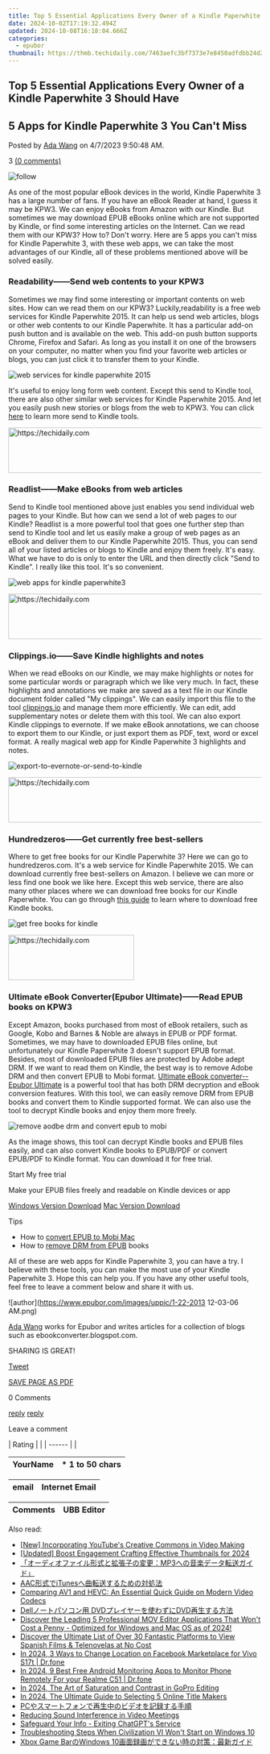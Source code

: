 ```yaml
---
title: Top 5 Essential Applications Every Owner of a Kindle Paperwhite 3 Should Have
date: 2024-10-02T17:19:32.494Z
updated: 2024-10-08T16:18:04.666Z
categories:
  - epubor
thumbnail: https://thmb.techidaily.com/7463aefc3bf7373e7e8450adfdbb24d271ecbb972a6b7c25ccc1795bc56f580e.jpg
---
```


## Top 5 Essential Applications Every Owner of a Kindle Paperwhite 3 Should Have

## 5 Apps for Kindle Paperwhite 3 You Can't Miss

Posted by [Ada Wang](https://plus.google.com/+AdaWang/posts) on 4/7/2023 9:50:48 AM.

3 [(0 comments)](http://www.epubor.com/#comment-area) 

![follow](http://www.epubor.com/images/follow.png)

As one of the most popular eBook devices in the world, Kindle Paperwhite 3 has a large number of fans. If you have an eBook Reader at hand, I guess it may be KPW3\. We can enjoy eBooks from Amazon with our Kindle. But sometimes we may download EPUB eBooks online which are not supported by Kindle, or find some interesting articles on the Internet. Can we read them with our KPW3? How to? Don't worry. Here are 5 apps you can't miss for Kindle Paperwhite 3, with these web apps, we can take the most advantages of our Kindle, all of these problems mentioned above will be solved easily.

### Readability——Send web contents to your KPW3

Sometimes we may find some interesting or important contents on web sites. How can we read them on our KPW3? Luckily,readability is a free web services for Kindle Paperwhite 2015\. It can help us send web articles, blogs or other web contents to our Kindle Paperwhite. It has a particular add-on push button and is available on the web. This add-on push button supports Chrome, Firefox and Safari. As long as you install it on one of the browsers on your computer, no matter when you find your favorite web articles or blogs, you can just click it to transfer them to your Kindle. 

![web services for kindle paperwhite 2015](http://www.epubor.com/images/uppic/web-services-for-kindle-paperwhite.jpg)

It's useful to enjoy long form web content. Except this send to Kindle tool, there are also other similar web services for Kindle Paperwhite 2015\. And let you easily push new stories or blogs from the web to KPW3\. You can click [here](https://tools.techidaily.com/epubor/products/) to learn more send to Kindle tools.

<!-- affiliate ads begin -->
<a href="https://appsumo.8odi.net/c/5597632/2144274/7443" target="_top" id="2144274">
  <img src="//a.impactradius-go.com/display-ad/7443-2144274" border="0" alt="https://techidaily.com" width="600" height="90"/>
</a>
<img height="0" width="0" src="https://appsumo.8odi.net/i/5597632/2144274/7443" style="position:absolute;visibility:hidden;" border="0" />
<!-- affiliate ads end -->

### Readlist——Make eBooks from web articles

Send to Kindle tool mentioned above just enables you send individual web pages to your Kindle. But how can we send a lot of web pages to our Kindle? Readlist is a more powerful tool that goes one further step than send to Kindle tool and let us easily make a group of web pages as an eBook and deliver them to our Kindle Paperwhite 2015\. Thus, you can send all of your listed articles or blogs to Kindle and enjoy them freely. It's easy. What we have to do is only to enter the URL and then directly click "Send to Kindle". I really like this tool. It's so convenient.

![web apps for kindle paperwhite3](http://www.epubor.com/images/uppic/web-apps-for-kindle-paperwhite3.jpg)

<!-- affiliate ads begin -->
<a href="https://aligracehair.sjv.io/c/5597632/1868590/19272" target="_top" id="1868590">
  <img src="//a.impactradius-go.com/display-ad/19272-1868590" border="0" alt="https://techidaily.com" width="728" height="90"/>
</a>
<img height="0" width="0" src="https://aligracehair.sjv.io/i/5597632/1868590/19272" style="position:absolute;visibility:hidden;" border="0" />
<!-- affiliate ads end -->

### Clippings.io——Save Kindle highlights and notes

When we read eBooks on our Kindle, we may make highlights or notes for some particular words or paragraph which we like very much. In fact, these highlights and annotations we make are saved as a text file in our Kindle document folder called "My clippings". We can easily import this file to the tool [clippings.io](https://my.clippings.io/) and manage them more efficiently. We can edit, add supplementary notes or delete them with this tool. We can also export Kindle clippings to evernote. If we make eBook annotations, we can choose to export them to our Kindle, or just export them as PDF, text, word or excel format. A really magical web app for Kindle Paperwhite 3 highlights and notes. 

![export-to-evernote-or-send-to-kindle](http://www.epubor.com/images/uppic/export-to-evernote-or-send-to-kindle.png)

<!-- affiliate ads begin -->
<a href="https://appsumo.8odi.net/c/5597632/2118314/7443" target="_top" id="2118314">
  <img src="//a.impactradius-go.com/display-ad/7443-2118314" border="0" alt="https://techidaily.com" width="728" height="90"/>
</a>
<img height="0" width="0" src="https://appsumo.8odi.net/i/5597632/2118314/7443" style="position:absolute;visibility:hidden;" border="0" />
<!-- affiliate ads end -->

### Hundredzeros——Get currently free best-sellers 

Where to get free books for our Kindle Paperwhite 3? Here we can go to hundredzeros.com. It's a web service for Kindle Paperwhite 2015\. We can download currently free best-sellers on Amazon. I believe we can more or less find one book we like here. Except this web service, there are also many other places where we can download free books for our Kindle Paperwhite. You can go through [this guide](https://tools.techidaily.com/epubor/products/) to learn where to download free Kindle books.

![get free books for kindle](http://www.epubor.com/images/uppic/get-free-books-for-kindle.jpg)

<!-- affiliate ads begin -->
<a href="https://aligracehair.sjv.io/c/5597632/2135368/19272" target="_top" id="2135368">
  <img src="//a.impactradius-go.com/display-ad/19272-2135368" border="0" alt="https://techidaily.com" width="250" height="90"/>
</a>
<img height="0" width="0" src="https://aligracehair.sjv.io/i/5597632/2135368/19272" style="position:absolute;visibility:hidden;" border="0" />
<!-- affiliate ads end -->

### Ultimate eBook Converter(Epubor Ultimate)——Read EPUB books on KPW3

Except Amazon, books purchased from most of eBook retailers, such as Google, Kobo and Barnes & Noble are always in EPUB or PDF format. Sometimes, we may have to downloaded EPUB files online, but unfortunately our Kindle Paperwhite 3 doesn't support EPUB format. Besides, most of downloaded EPUB files are protected by Adobe adept DRM. If we want to read them on Kindle, the best way is to remove Adobe DRM and then convert EPUB to Mobi format. [Ultimate eBook converter--Epubor Ultimate](https://tools.techidaily.com/epubor/ultimate/) is a powerful tool that has both DRM decryption and eBook conversion features. With this tool, we can easily remove DRM from EPUB books and convert them to Kindle supported format. We can also use the tool to decrypt Kindle books and enjoy them more freely.

![remove aodbe drm and convert epub to mobi](http://www.epubor.com/images/uppic/remove-adobe-drm-and-convert-epub-to-mobi.png)

As the image shows, this tool can decrypt Kindle books and EPUB files easily, and can also convert Kindle books to EPUB/PDF or convert EPUB/PDF to Kindle format. You can download it for free trial.

Start My free trial

Make your EPUB files freely and readable on Kindle devices or app

[Windows Version Download](https://tools.techidaily.com/epubor/ultimate/) [Mac Version Download](https://tools.techidaily.com/epubor/ultimate/) 

Tips

* How to [convert EPUB to Mobi Mac](https://tools.techidaily.com/epubor/products/)
* How to [remove DRM from EPUB](https://tools.techidaily.com/epubor/products/) books

All of these are web apps for Kindle Paperwhite 3, you can have a try. I believe with these tools, you can make the most use of your Kindle Paperwhite 3\. Hope this can help you. If you have any other useful tools, feel free to leave a comment below and share it with us.

![author](https://www.epubor.com/images/uppic/1-22-2013 12-03-06 AM.png)

[Ada Wang](https://plus.google.com/+AdaWang/posts) works for Epubor and writes articles for a collection of blogs such as ebookconverter.blogspot.com.

SHARING IS GREAT!

[Tweet](https://twitter.com/share) 

[SAVE PAGE AS PDF](https://tools.techidaily.com/epubor/products/) 

0 Comments

[reply](https://tools.techidaily.com/epubor/products/) [reply](https://tools.techidaily.com/epubor/products/) 

Leave a comment

| Rating |  |
| ------ |  |

| YourName | \*  1 to 50 chars |
| -------- | ----------------- |

| email | Internet Email |
| ----- | -------------- |

| Comments | UBB Editor |
| -------- | ---------- |

<ins class="adsbygoogle"
     style="display:block"
     data-ad-format="autorelaxed"
     data-ad-client="ca-pub-7571918770474297"
     data-ad-slot="1223367746"></ins>

<ins class="adsbygoogle"
     style="display:block"
     data-ad-client="ca-pub-7571918770474297"
     data-ad-slot="8358498916"
     data-ad-format="auto"
     data-full-width-responsive="true"></ins>

<span class="atpl-alsoreadstyle">Also read:</span>
<div><ul>
<li><a href="https://youtube-help.techidaily.com/new-incorporating-youtubes-creative-commons-in-video-making/"><u>[New] Incorporating YouTube's Creative Commons in Video Making</u></a></li>
<li><a href="https://youtube-zero.techidaily.com/ed-boost-engagement-crafting-effective-thumbnails-for-2024/"><u>[Updated] Boost Engagement Crafting Effective Thumbnails for 2024</u></a></li>
<li><a href="https://discover-bits.techidaily.com/1726030007560-mp3/"><u>「オーディオファイル形式と拡張子の変更：MP3への音楽データ転送ガイド」</u></a></li>
<li><a href="https://discover-bits.techidaily.com/aacitunes/"><u>AAC形式でiTunesへ曲転送するための対処法</u></a></li>
<li><a href="https://discover-bits.techidaily.com/comparing-av1-and-hevc-an-essential-quick-guide-on-modern-video-codecs/"><u>Comparing AV1 and HEVC: An Essential Quick Guide on Modern Video Codecs</u></a></li>
<li><a href="https://discover-bits.techidaily.com/dell-dvddvd/"><u>Dellノートパソコン用 DVDプレイヤーを使わずにDVD再生する方法</u></a></li>
<li><a href="https://discover-bits.techidaily.com/discover-the-leading-5-professional-mov-editor-applications-that-wont-cost-a-penny-optimized-for-windows-and-mac-os-as-of-2024/"><u>Discover the Leading 5 Professional MOV Editor Applications That Won't Cost a Penny - Optimized for Windows and Mac OS as of 2024!</u></a></li>
<li><a href="https://discover-bits.techidaily.com/discover-the-ultimate-list-of-over-30-fantastic-platforms-to-view-spanish-films-and-telenovelas-at-no-cost/"><u>Discover the Ultimate List of Over 30 Fantastic Platforms to View Spanish Films & Telenovelas at No Cost</u></a></li>
<li><a href="https://change-location.techidaily.com/in-2024-3-ways-to-change-location-on-facebook-marketplace-for-vivo-s17t-drfone-by-drfone-virtual-android/"><u>In 2024, 3 Ways to Change Location on Facebook Marketplace for Vivo S17t | Dr.fone</u></a></li>
<li><a href="https://android-location.techidaily.com/in-2024-9-best-free-android-monitoring-apps-to-monitor-phone-remotely-for-your-realme-c51-drfone-by-drfone-virtual/"><u>In 2024, 9 Best Free Android Monitoring Apps to Monitor Phone Remotely For your Realme C51 | Dr.fone</u></a></li>
<li><a href="https://some-approaches.techidaily.com/in-2024-the-art-of-saturation-and-contrast-in-gopro-editing/"><u>In 2024, The Art of Saturation and Contrast in GoPro Editing</u></a></li>
<li><a href="https://fox-boxes.techidaily.com/in-2024-the-ultimate-guide-to-selecting-5-online-title-makers/"><u>In 2024, The Ultimate Guide to Selecting 5 Online Title Makers</u></a></li>
<li><a href="https://discover-bits.techidaily.com/1726027837635-pc/"><u>PCやスマートフォンで再生中のビデオを記録する手順</u></a></li>
<li><a href="https://screen-video-capture.techidaily.com/reducing-sound-interference-in-video-meetings/"><u>Reducing Sound Interference in Video Meetings</u></a></li>
<li><a href="https://tech-savvy.techidaily.com/safeguard-your-info-exiting-chatgpts-service/"><u>Safeguard Your Info - Exiting ChatGPT's Service</u></a></li>
<li><a href="https://win-solutions.techidaily.com/troubleshooting-steps-when-civilization-vi-wont-start-on-windows-10/"><u>Troubleshooting Steps When Civilization VI Won't Start on Windows 10</u></a></li>
<li><a href="https://discover-bits.techidaily.com/xbox-game-barwindows-10/"><u>Xbox Game BarのWindows 10画面録画ができない時の対策：最新ガイド</u></a></li>
</ul></div>

